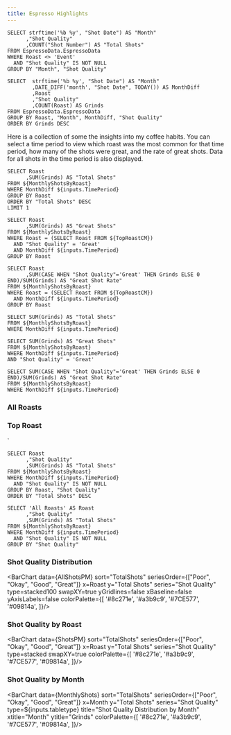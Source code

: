 ```yaml
---
title: Espresso Highlights
---
```


```MonthlyShots
SELECT strftime('%b %y', "Shot Date") AS "Month"
      ,"Shot Quality"
      ,COUNT("Shot Number") AS "Total Shots"
FROM EspressoData.EspressoData
WHERE Roast <> 'Event'
  AND "Shot Quality" IS NOT NULL
GROUP BY "Month", "Shot Quality"
```

```MonthlyShotsByRoast
SELECT  strftime('%b %y', "Shot Date") AS "Month"
        ,DATE_DIFF('month', "Shot Date", TODAY()) AS MonthDiff
        ,Roast
        ,"Shot Quality" 
        ,COUNT(Roast) AS Grinds
FROM EspressoData.EspressoData
GROUP BY Roast, "Month", MonthDiff, "Shot Quality"
ORDER BY Grinds DESC
```

Here is a collection of some the insights into my coffee habits. You can select a time period to view which roast was the most common for that time period, how many of the shots were great, and the rate of great shots. Data for all shots in the time period is also displayed.

<ButtonGroup name=TimePeriod>
    <ButtonGroupItem valueLabel="Current Month" value="=0" default/>
    <ButtonGroupItem valueLabel="Prior Month" value="=1"/>
    <ButtonGroupItem valueLabel="All Time" value=">=0"/>
</ButtonGroup>

```TopRoastCM
SELECT Roast
      ,SUM(Grinds) AS "Total Shots"
FROM ${MonthlyShotsByRoast}
WHERE MonthDiff ${inputs.TimePeriod}
GROUP BY Roast
ORDER BY "Total Shots" DESC
LIMIT 1
```
```TopGreatCM
SELECT Roast
      ,SUM(Grinds) AS "Great Shots"
FROM ${MonthlyShotsByRoast}
WHERE Roast = (SELECT Roast FROM ${TopRoastCM})
  AND "Shot Quality" = 'Great'
  AND MonthDiff ${inputs.TimePeriod}
GROUP BY Roast
```
```TopGreatRateCM
SELECT Roast
      ,SUM(CASE WHEN "Shot Quality"='Great' THEN Grinds ELSE 0 END)/SUM(Grinds) AS "Great Shot Rate"
FROM ${MonthlyShotsByRoast}
WHERE Roast = (SELECT Roast FROM ${TopRoastCM})
  AND MonthDiff ${inputs.TimePeriod}
GROUP BY Roast
```
```TotalShotsCM
SELECT SUM(Grinds) AS "Total Shots"
FROM ${MonthlyShotsByRoast}
WHERE MonthDiff ${inputs.TimePeriod}
```
```GreatShotsCM
SELECT SUM(Grinds) AS "Great Shots"
FROM ${MonthlyShotsByRoast}
WHERE MonthDiff ${inputs.TimePeriod}
AND "Shot Quality" = 'Great'
```
```GreatShotRateCM
SELECT SUM(CASE WHEN "Shot Quality"='Great' THEN Grinds ELSE 0 END)/SUM(Grinds) AS "Great Shot Rate"
FROM ${MonthlyShotsByRoast}
WHERE MonthDiff ${inputs.TimePeriod}
```
### All Roasts
<BigValue 
    data={TotalShotsCM} 
    value="Total Shots" 
    title="Total Shots"
    maxWidth=30%
    minWidth=30%
/>
<BigValue 
    data={GreatShotsCM} 
    value="Great Shots"
    title="Great Shots"
    maxWidth=30%
    minWidth=30%
/>
<BigValue 
    data={GreatShotRateCM} 
    value="Great Shot Rate" fmt="0%" 
    title="Great Shot Rate"
    maxWidth=30%
    minWidth=30%
/>

### Top Roast
<BigValue 
    data={TopRoastCM} 
    value="Total Shots" 
    title="Most Shots"
    comparison=Roast
    comparisonDelta=false
    comparisonTitle=""
    maxWidth=30%    
    minWidth=30%
/>`
<BigValue 
    data={TopGreatCM} 
    value="Great Shots" 
    title="Great Shots"
    comparison=Roast
    comparisonDelta=false
    comparisonTitle=""
    maxWidth=30%    
    minWidth=30%
/>
<BigValue 
    data={TopGreatRateCM} 
    value="Great Shot Rate" fmt="0%"
    title="Great Shot Rate"
    comparison=Roast
    comparisonDelta=false
    comparisonTitle=""
    maxWidth=30%    
    minWidth=30%
/>



```ShotsPM
SELECT Roast
      ,"Shot Quality"
      ,SUM(Grinds) AS "Total Shots"
FROM ${MonthlyShotsByRoast}
WHERE MonthDiff ${inputs.TimePeriod}
  AND "Shot Quality" IS NOT NULL
GROUP BY Roast, "Shot Quality"
ORDER BY "Total Shots" DESC
```

```AllShotsPM
SELECT 'All Roasts' AS Roast
      ,"Shot Quality"
      ,SUM(Grinds) AS "Total Shots"
FROM ${MonthlyShotsByRoast}
WHERE MonthDiff ${inputs.TimePeriod}
  AND "Shot Quality" IS NOT NULL
GROUP BY "Shot Quality"
```

### Shot Quality Distribution
<BarChart data={AllShotsPM}
    sort="TotalShots"
    seriesOrder={["Poor", "Okay", "Good", "Great"]}
    x=Roast 
    y="Total Shots" 
    series="Shot Quality"
    type=stacked100
    swapXY=true
    yGridlines=false
    xBaseline=false
    yAxisLabels=false
    colorPalette={[
        '#8c271e',
        '#a3b9c9',
        '#7CE577',
        '#09814a',
        ]}/>

### Shot Quality by Roast
<BarChart data={ShotsPM}
    sort="TotalShots"
    seriesOrder={["Poor", "Okay", "Good", "Great"]}
    x=Roast 
    y="Total Shots" 
    series="Shot Quality"
    type=stacked
    swapXY=true
    colorPalette={[
        '#8c271e',
        '#a3b9c9',
        '#7CE577',
        '#09814a',
        ]}/>

### Shot Quality by Month

<ButtonGroup name=tabletype>
    <ButtonGroupItem valueLabel="Bar Chart" value="grouped"/>
    <ButtonGroupItem valueLabel="Stack Bar Chart" value="stacked" default/>
    <ButtonGroupItem valueLabel="Percent Bar Chart" value="stacked100"/>
</ButtonGroup>

<BarChart data={MonthlyShots}
    sort="TotalShots"
    seriesOrder={["Poor", "Okay", "Good", "Great"]}
    x=Month 
    y="Total Shots" 
    series="Shot Quality"
    type=${inputs.tabletype}
    title="Shot Quality Distribution by Month" 
    xtitle="Month" 
    ytitle="Grinds" 
    colorPalette={[
        '#8c271e',
        '#a3b9c9',
        '#7CE577',
        '#09814a',
        ]}/>